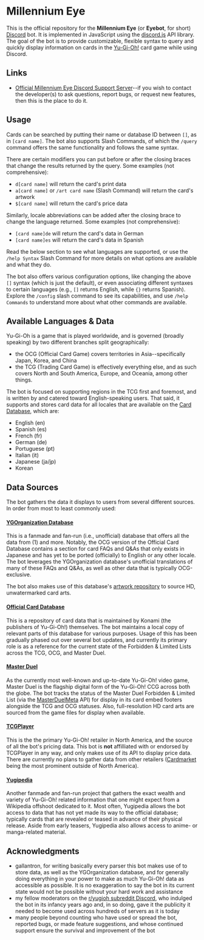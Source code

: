 # Millennium Eye
This is the official repository for the **Millennium Eye** (or **Eyebot**, for short) [Discord](https://discord.com/) bot. It is implemented in JavaScript using the [discord.js](https://discord.js.org/#/) API library.  The goal of the bot is to provide customizable, flexible syntax to query and quickly display information on cards in the [Yu-Gi-Oh!](https://www.yugioh-card.com/) card game while using Discord.

## Links 
* [Official Millennium Eye Discord Support Server](https://discord.gg/2wgqJHQhNj)--if you wish to contact the developer(s) to ask questions, report bugs, or request new features, then this is the place to do it.

## Usage

Cards can be searched by putting their name or database ID between `[]`, as in `[card name]`. The bot also supports Slash Commands, of which the `/query` command offers the same functionality and follows the same syntax.

There are certain modifiers you can put before or after the closing braces that change the results returned by the query. Some examples (not comprehensive):
- `d[card name]` will return the card's print data
- `a[card name]` or `/art card name` (Slash Command) will return the card's artwork
- `$[card name]` will return the card's price data

Similarly, locale abbreviations can be added after the closing brace to change the language returned. Some examples (not comprehensive):
* `[card name]de` will return the card's data in German
* `[card name]es` will return the card's data in Spanish

Read the below section to see what languages are supported, or use the `/help Syntax` Slash Command for more details on what options are available and what they do.

The bot also offers various configuration options, like changing the above `[]` syntax (which is just the default), or even associating different syntaxes to certain languages (e.g., `[]` returns English, while `{}` returns Spanish). Explore the `/config` slash command to see its capabilities, and use `/help Commands` to understand more about what other commands are available.

## Available Languages & Data

Yu-Gi-Oh is a game that is played worldwide, and is governed (broadly speaking) by two different branches split geographically:
- the OCG (Official Card Game) covers territories in Asia--specifically Japan, Korea, and China
- the TCG (Trading Card Game) is effectively everything else, and as such covers North and South America, Europe, and Oceania, among other things.

The bot is focused on supporting regions in the TCG first and foremost, and is written by and catered toward English-speaking users. That said, it supports and stores card data for all locales that are available on the [Card Database](https://www.db.yugioh-card.com/yugiohdb/), which are:
- English (en)
- Spanish (es)
- French (fr)
- German (de)
- Portuguese (pt)
- Italian (it)
- Japanese (ja/jp)
- Korean 

## Data Sources
The bot gathers the data it displays to users from several different sources. In order from most to least commonly used:
#### [YGOrganization Database](https://db.ygorganization.com/)
This is a fanmade and fan-run (i.e., unofficial) database that offers all the data from (1) and more. Notably, the OCG version of the Official Card Database contains a section for card FAQs and Q&As that only exists in Japanese and has yet to be ported (officially) to English or any other locale. The bot leverages the YGOrganization database's unofficial translations of many of these FAQs and Q&As, as well as other data that is typically OCG-exclusive.

The bot also makes use of this database's [artwork repository](https://artworks.ygorganization.com/) to source HD, unwatermarked card arts.
#### [Official Card Database](https://www.db.yugioh-card.com/yugiohdb/) 
This is a repository of card data that is maintained by Konami (the publishers of Yu-Gi-Oh!) themselves. The bot maintains a local copy of relevant parts of this database for various purposes. Usage of this has been gradually phased out over several bot updates, and currently its primary role is as a reference for the current state of the Forbidden & Limited Lists across the TCG, OCG, and Master Duel.

#### [Master Duel](https://www.konami.com/yugioh/masterduel/asia/en/)
As the currently most well-known and up-to-date Yu-Gi-Oh! video game, Master Duel is the flagship digital form of the Yu-Gi-Oh! CCG across both the globe. The bot tracks the status of the Master Duel Forbidden & Limited List (via the [MasterDuelMeta](https://www.masterduelmeta.com/) API) for display in its card embed footers alongside the TCG and OCG statuses. Also, full-resolution HD card arts are sourced from the game files for display when available. 
#### [TCGPlayer](https://www.tcgplayer.com/)
This is the the primary Yu-Gi-Oh! retailer in North America, and the source of all the bot's pricing data. This bot is **not** affilliated with or endorsed by TCGPlayer in any way, and only makes use of its API to display price data. There are currently no plans to gather data from other retailers ([Cardmarket](https://www.cardmarket.com/en) being the most prominent outside of North America).  
#### [Yugipedia](https://yugipedia.com/wiki/Yugipedia)
Another fanmade and fan-run project that gathers the exact wealth and variety of Yu-Gi-Oh! related information that one might expect from a Wikipedia offshoot dedicated to it. Most often, Yugipedia allows the bot access to data that has not yet made its way to the official database; typically cards that are revealed or teased in advance of their physical release. Aside from early teasers, Yugipedia also allows access to anime- or manga-related material.

## Acknowledgments
- gallantron, for writing basically every parser this bot makes use of to store data, as well as the YGOrganization database, and for generally doing everything in your power to make as much Yu-Gi-Oh! data as accessible as possible. It is no exaggeration to say the bot in its current state would not be possible without your hard work and assistance
- my fellow moderators on the [r/yugioh subreddit Discord](https://discord.com/invite/yugioh), who indulged the bot in its infancy years ago and, in so doing, gave it the publicity it needed to become used across hundreds of servers as it is today
- many people beyond counting who have used or spread the bot, reported bugs, or made feature suggestions, and whose continued support ensure the survival and improvement of the bot 
